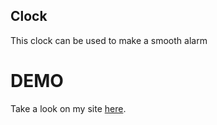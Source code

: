 ## Clock

This clock can be used to make a smooth alarm

# DEMO
Take a look on my site [here](https://fiftekhar3163.github.io/Clock/).
